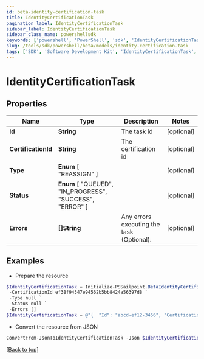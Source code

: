 ```yaml
---
id: beta-identity-certification-task
title: IdentityCertificationTask
pagination_label: IdentityCertificationTask
sidebar_label: IdentityCertificationTask
sidebar_class_name: powershellsdk
keywords: ['powershell', 'PowerShell', 'sdk', 'IdentityCertificationTask', 'BetaIdentityCertificationTask'] 
slug: /tools/sdk/powershell/beta/models/identity-certification-task
tags: ['SDK', 'Software Development Kit', 'IdentityCertificationTask', 'BetaIdentityCertificationTask']
---
```



# IdentityCertificationTask

## Properties

Name | Type | Description | Notes
------------ | ------------- | ------------- | -------------
**Id** | **String** | The task id | [optional] 
**CertificationId** | **String** | The certification id | [optional] 
**Type** |  **Enum** [  "REASSIGN" ] |  | [optional] 
**Status** |  **Enum** [  "QUEUED",    "IN_PROGRESS",    "SUCCESS",    "ERROR" ] |  | [optional] 
**Errors** | **[]String** | Any errors executing the task (Optional). | [optional] 

## Examples

- Prepare the resource
```powershell
$IdentityCertificationTask = Initialize-PSSailpoint.BetaIdentityCertificationTask  -Id abcd-ef12-3456 `
 -CertificationId ef38f94347e94562b5bb8424a56397d8 `
 -Type null `
 -Status null `
 -Errors []
$IdentityCertificationTask = @"{  "Id": "abcd-ef12-3456", "CertificationId": "ef38f94347e94562b5bb8424a56397d8", "Type": "null", "Status": "null", "Errors": [] }"@
```

- Convert the resource from JSON
```powershell
ConvertFrom-JsonToIdentityCertificationTask -Json $IdentityCertificationTask
```


[[Back to top]](#) 

